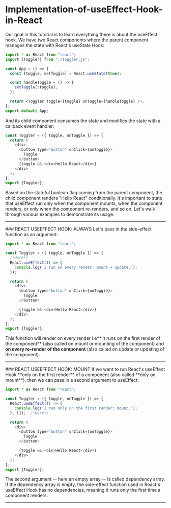 # Implementation-of-useEffect-Hook-in-React
Our goal in this tutorial is to learn everything there is about the useEffect hook. We have two React components where the parent component manages the state with React's useState Hook:
```javascript
import * as React from "react";
import {Toggler} from "./Toggler.js";

const App = () => {
  const [toggle, setToggle] = React.useState(true);

  const handleToggle = () => {
    setToggle(!toggle);
  };

  return <Toggler toggle={toggle} onToggle={handleToggle} />;
};
export default App;
``` 
And its child component consumes the state and modifies the state with a callback event handler:

```javascript
const Toggler = ({ toggle, onToggle }) => {
  return (
    <div>
      <button type="button" onClick={onToggle}>
        Toggle
      </button>
      {toggle && <div>Hello React</div>}
    </div>
  );
};
export {Toggler};
``` 
Based on the stateful boolean flag coming from the parent component, the child component renders "Hello React" conditionally. It's important to state that useEffect run only when the component mounts, when the component renders, or only when the component re-renders, and so on. Let's walk through various examples to demonstrate its usage.
<hr>
### REACT USEEFFECT HOOK: ALWAYS
Let's pass in the side-effect function as an argument:

```javascript
import * as React from "react";

const Toggler = ({ toggle, onToggle }) => {
  /*Here*/
  React.useEffect(() => {
    console.log('I run on every render: mount + update.');
  });

  return (
    <div>
      <button type="button" onClick={onToggle}>
        Toggle
      </button>

      {toggle && <div>Hello React</div>}
    </div>
  );
};
export {Toggler};
``` 
This function will render on every render i.e** it runs on the first render of the component** (also called on mount or mounting of the component) and **on every re-render of the component** (also called on update or updating of the component).
<hr>
### REACT USEEFFECT HOOK: MOUNT
If we want to run React's useEffect Hook **only on the first render** of a component (also called **only on mount**), then we can pass in a second argument to useEffect:

```javascript
import * as React from "react";

const Toggler = ({ toggle, onToggle }) => {
  React.useEffect(() => {
    console.log('I run only on the first render: mount.');
  }, []);  /*Here*/

  return (
    <div>
      <button type="button" onClick={onToggle}>
        Toggle
      </button>

      {toggle && <div>Hello React</div>}
    </div>
  );
};
export {Toggler};
```
The second argument -- here an empty array -- is called dependency array. If the dependency array is empty, the side-effect function used in React's useEffect Hook has no dependencies, meaning it runs only the first time a component renders. 
<hr>
